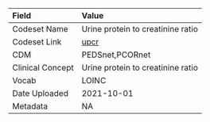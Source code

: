 |Field            |Value                             |
|:----------------|:---------------------------------|
|Codeset Name     |Urine protein to creatinine ratio |
|Codeset Link     |[upcr](https://github.com/PEDSnet/Variable-Dictionary/blob/main/lab_meas/upcr.csv)|
|CDM              |PEDSnet,PCORnet                   |
|Clinical Concept |Urine protein to creatinine ratio |
|Vocab            |LOINC                             |
|Date Uploaded    |2021-10-01                        |
|Metadata         |NA                                |
